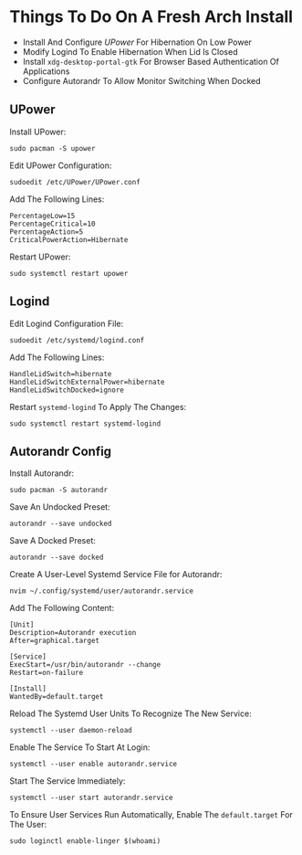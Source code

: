 # Things To Do On A Fresh Arch Install

- Install And Configure *UPower* For Hibernation On Low Power
- Modify Logind To Enable Hibernation When Lid Is Closed
- Install `xdg-desktop-portal-gtk` For Browser Based Authentication Of Applications
- Configure Autorandr To Allow Monitor Switching When Docked

## UPower

Install UPower:
```
sudo pacman -S upower
```

Edit UPower Configuration:
```
sudoedit /etc/UPower/UPower.conf
```

Add The Following Lines:
```
PercentageLow=15
PercentageCritical=10
PercentageAction=5
CriticalPowerAction=Hibernate
```

Restart UPower:
```
sudo systemctl restart upower
```
## Logind

Edit Logind Configuration File:
```
sudoedit /etc/systemd/logind.conf
```

Add The Following Lines:
```
HandleLidSwitch=hibernate
HandleLidSwitchExternalPower=hibernate
HandleLidSwitchDocked=ignore
```

Restart `systemd-logind` To Apply The Changes:
```
sudo systemctl restart systemd-logind
```
## Autorandr Config

Install Autorandr:
```
sudo pacman -S autorandr
```

Save An Undocked Preset:
```
autorandr --save undocked
```

Save A Docked Preset:
```
autorandr --save docked
```

Create A User-Level Systemd Service File for Autorandr:
```
nvim ~/.config/systemd/user/autorandr.service
```

Add The Following Content:
```
[Unit]
Description=Autorandr execution
After=graphical.target

[Service]
ExecStart=/usr/bin/autorandr --change
Restart=on-failure

[Install]
WantedBy=default.target
```

Reload The Systemd User Units To Recognize The New Service:
```
systemctl --user daemon-reload
```

Enable The Service To Start At Login:
```
systemctl --user enable autorandr.service
```

Start The Service Immediately:
```
systemctl --user start autorandr.service
```

To Ensure User Services Run Automatically, Enable The `default.target` For The User:
```
sudo loginctl enable-linger $(whoami)
```
